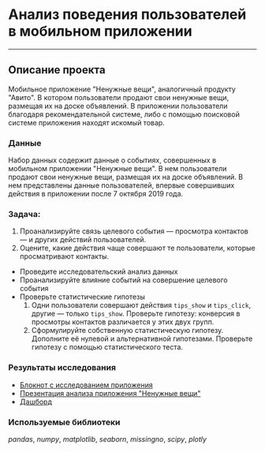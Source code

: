 # Анализ поведения пользователей в мобильном приложении
___
## Описание проекта 
Мобильное приложение "Ненужные вещи", аналогичный продукту "Авито". В котором пользователи продают свои ненужные вещи,
размещая их на доске объявлений. В приложении пользователи благодаря рекомендательной системе, либо с помощью поисковой
системе приложения находят искомый товар.
### Данные

Набор данных содержит данные о событиях, совершенных в мобильном приложении "Ненужные вещи". В нем пользователи продают 
свои ненужные вещи, размещая их на доске объявлений. В нем представлены данные пользователей, впервые совершивших действия
в приложении после 7 октября 2019 года.

### Задача:

1. Проанализируйте связь целевого события — просмотра контактов — и других действий пользователей. 
2. Оцените, какие действия чаще совершают те пользователи, которые просматривают контакты.
- Проведите исследовательский анализ данных
- Проанализируйте влияние событий на совершение целевого события
- Проверьте статистические гипотезы
    1. Одни пользователи совершают действия `tips_show` и `tips_click`, другие — только `tips_show`. Проверьте гипотезу:
        конверсия в просмотры контактов различается у этих двух групп.
    2. Сформулируйте собственную статистическую гипотезу. Дополните её нулевой и альтернативной гипотезами. Проверьте 
        гипотезу с помощью статистического теста.

### Результаты исследования
- [Блокнот с исследованием приложения](mobile_app_composit_v3.ipynb)
- [Презентация анализа приложения "Ненужные вещи"](https://disk.yandex.ru/i/7Q386TElLn6_Kg)
- [Дашборд](https://public.tableau.com/app/profile/artem4095/viz/eventsusersmobileapp/Dashboard1)

### Используемые библиотеки
*pandas*, *numpy*, *matplotlib*, *seaborn*, *missingno*, *scipy*, *plotly*